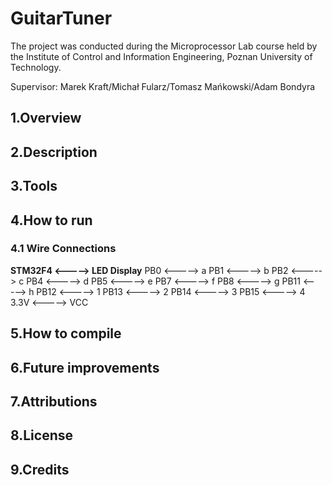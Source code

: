 # GuitarTuner

The project was conducted during the Microprocessor Lab course held by the Institute of Control and Information Engineering, Poznan University of Technology.

Supervisor: Marek Kraft/Michał Fularz/Tomasz Mańkowski/Adam Bondyra

## 1.Overview

## 2.Description

## 3.Tools

## 4.How to run
### 4.1 Wire Connections 
 **STM32F4 <-----> LED Display**
	 PB0 <-----> a 
	 PB1 <-----> b
	 PB2 <-----> c
	 PB4 <-----> d
	 PB5 <-----> e
	 PB7 <-----> f
	 PB8 <-----> g
	PB11 <-----> h
	PB12 <-----> 1
	PB13 <-----> 2
	PB14 <-----> 3
	PB15 <-----> 4
	3.3V <-----> VCC

## 5.How to compile

## 6.Future improvements

## 7.Attributions

## 8.License

## 9.Credits

